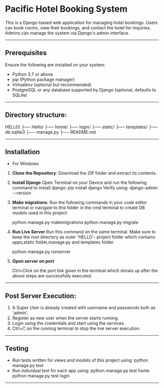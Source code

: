 # Pacific Hotel Booking System

This is a Django-based web application for managing hotel bookings. Users can book rooms, view their bookings, and contact the hotel for inquiries. Admins can manage the system via Django's admin interface.

---

## Prerequisites

Ensure the following are installed on your system:
- Python 3.7 or above
- pip (Python package manager)
- Virtualenv (optional but recommended)
- PostgreSQL or any database supported by Django (optional, defaults to SQLite)

---

## Directory structure:

HELLO/
├── Hello/
├── home/
├── login/
├── static/
├── templates/
├── db.sqlite3
├── manage.py
├── README.md

---

## Installation
- For Windows

1. **Clone the Repository**:
   Download the ZIP folder and extract its contents.

2. **Install Django**
Open Terminal on your Device and run the following command to install django:
    pip install django
Verify using:
    django-admin --version

3. **Make migrations**:
    Run the following commands in your code editor terminal or navigate to this folder in the cmd terminal to create DB models used in this project:

    python manage.py makemigrations
    python manage.py migrate

4. **Run Live Server**
    Run this command on the same terminal. Make sure to keep the root directory as outer 'HELLO'- project folder which contains apps,static folder,manage.py and templates folder.

    python manage.py runserver

5. **Open server on port**

    Ctrl+Click on the port link given in the terminal which shows up after the above steps are successfully executed.

---

## Post Server Execution:

1. A Super User is already created with username and passwords both as 'admin'.
2. Register as new user when the server starts running.
3. Login using the credentials and start using the services.
4. Ctrl+C on the running terminal to stop the live server execution.
---
## Testing

- Run tests written for views and models of this project using:
    python manage.py test
- Run individual test for each app using:
    python manage.py test home
    python manage.py test login
---